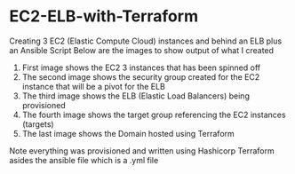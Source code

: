 # EC2-ELB-with-Terraform
Creating 3 EC2 (Elastic Compute Cloud) instances and behind an ELB plus an Ansible Script
Below are the images to show output of what I created
1. First image shows the EC2 3 instances that has been spinned off
2. The second image shows the security group created for the EC2 instance that will be a pivot for the ELB
3. The third image shows the ELB (Elastic Load Balancers) being provisioned
4. The fourth image shows the target group referencing the EC2 instances (targets)
5. The last image shows the Domain hosted using Terraform

Note everything was provisioned and written using Hashicorp Terraform asides the ansible file which is a .yml file